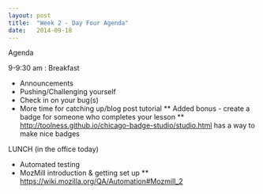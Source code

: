 ```yaml
---
layout: post
title:  "Week 2 - Day Four Agenda"
date:   2014-09-18
---
```


Agenda

9-9:30 am :  Breakfast

* Announcements
* Pushing/Challenging yourself
* Check in on your bug(s)
* More time for catching up/blog post tutorial
** Added bonus - create a badge for someone who completes your lesson
** http://toolness.github.io/chicago-badge-studio/studio.html has a way to make nice badges


LUNCH (in the office today)

* Automated testing
* MozMill introduction & getting set up
** https://wiki.mozilla.org/QA/Automation#Mozmill_2
